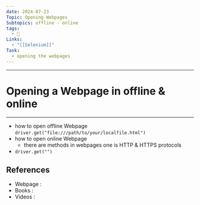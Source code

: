 ```yaml
---
date: 2024-07-23
Topic: Opening Webpages
Subtopics: offline - online
tags:
  - 🌱
Links:
  - "[[Selenium]]"
Task:
  - opening the webpages
---
```



---

# Opening a Webpage in offline & online
---
 - how to open offline Webpage  
   `driver.get("file:///path/to/your/localfile.html")`
 - how to open online Webpage
	 - there are methods in webpages one is HTTP & HTTPS protocols  
 - `driver.get("")`

 



## References
- Webpage :
- Books   :
- Videos  :
